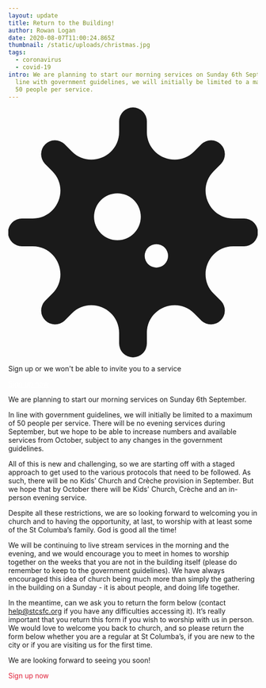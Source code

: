 ```yaml
---
layout: update
title: Return to the Building!
author: Rowan Logan
date: 2020-08-07T11:00:24.865Z
thumbnail: /static/uploads/christmas.jpg
tags:
  - coronavirus
  - covid-19
intro: We are planning to start our morning services on Sunday 6th September. In
  line with government guidelines, we will initially be limited to a maximum of
  50 people per service.
---
```


<div class="bg-stcs-footer-bg1 flex mb-4 px-4 py-2 text-white shadow shadow-lg items-center">
  <svg aria-hidden="true" focusable="false" data-prefix="fas" data-icon="virus" class="fa-virus fa-w-16 h-16 svg-inline--fa text-stcs-nav-bg w-16" role="img" xmlns="http://www.w3.org/2000/svg" viewBox="0 0 512 512"><path fill="currentColor" d="M483.55,227.55H462c-50.68,0-76.07-61.27-40.23-97.11L437,115.19A28.44,28.44,0,0,0,396.8,75L381.56,90.22c-35.84,35.83-97.11,10.45-97.11-40.23V28.44a28.45,28.45,0,0,0-56.9,0V50c0,50.68-61.27,76.06-97.11,40.23L115.2,75A28.44,28.44,0,0,0,75,115.19l15.25,15.25c35.84,35.84,10.45,97.11-40.23,97.11H28.45a28.45,28.45,0,1,0,0,56.89H50c50.68,0,76.07,61.28,40.23,97.12L75,396.8A28.45,28.45,0,0,0,115.2,437l15.24-15.25c35.84-35.84,97.11-10.45,97.11,40.23v21.54a28.45,28.45,0,0,0,56.9,0V462c0-50.68,61.27-76.07,97.11-40.23L396.8,437A28.45,28.45,0,0,0,437,396.8l-15.25-15.24c-35.84-35.84-10.45-97.12,40.23-97.12h21.54a28.45,28.45,0,1,0,0-56.89ZM224,272a48,48,0,1,1,48-48A48,48,0,0,1,224,272Zm80,56a24,24,0,1,1,24-24A24,24,0,0,1,304,328Z"></path></svg>
  <div class="ml-4">
    <p class="font-semibold text-lg tracking-tight uppercase">Sign up or we won't be able to invite you to a service</p>
    <p>
    <a class="hover:text-red-stcs" style="color: #ffffff;" href="https://stcsfc.org/september"
    target="_blank">Sign up now</a>
    </p>
  </div>
</div>

We are planning to start our morning services on Sunday 6th September.

In line with government guidelines, we will initially be limited to a maximum of
50 people per service. There will be no evening services during September, but
we hope to be able to increase numbers and available services from October,
subject to any changes in the government guidelines.

All of this is new and challenging, so we are starting off with a staged
approach to get used to the various protocols that need to be followed. As such,
there will be no Kids’ Church and Crèche provision in September. But we hope
that by October there will be Kids' Church, Crèche and an in-person evening
service.

Despite all these restrictions, we are so looking forward to welcoming you in
church and to having the opportunity, at last, to worship with at least some of
the St Columba’s family. God is good all the time!

We will be continuing to live stream services in the morning and the evening,
and we would encourage you to meet in homes to worship together on the weeks
that you are not in the building itself (please do remember to keep to the
government guidelines). We have always encouraged this idea of
church being much more than simply the gathering in the building on a Sunday -
it is about people, and doing life together. 

In the meantime, can we ask you to return the form below (contact
[help@stcsfc.org](mailto:help@stcsfc.org) if you have any difficulties accessing it). 
It’s really important that you return this form if you wish to worship with us
in person. We would love to welcome you back to church, and so please return
the form below whether you are a regular at St Columba’s, if you are new to the
city or if you are visiting us for the first time.

We are looking forward to seeing you soon!

<a
    class="inline-block px-4 py-3 hover:shadow-2xl text-3xl hover:bg-stcs-footer-bg1" 
    style="color: #e02039!important; text-decoration: none;"
    href="https://stcsfc.org/september" target="_blank">
    Sign up now 
</a>
